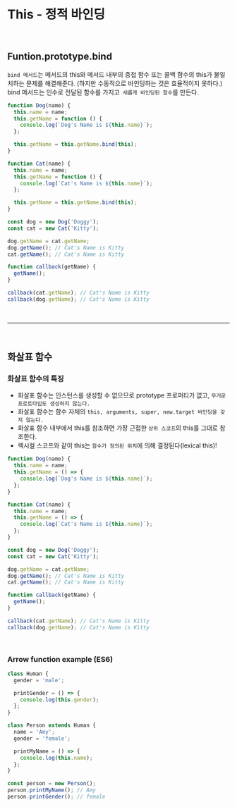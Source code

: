 # This - 정적 바인딩

<br/>

## Funtion.prototype.bind

`bind 메서드`는 메서드의 this와 메서드 내부의 중첩 함수 또는 콜백 함수의 this가 불일치하는 문제를 해결해준다. (하지만 수동적으로 바인딩하는 것은 효율적이지 못하다.)  
bind 메서드는 인수로 전달된 함수를 가지고` 새롭게 바인딩된 함수`를 만든다.

```js
function Dog(name) {
  this.name = name;
  this.getName = function () {
    console.log(`Dog's Name is ${this.name}`);
  };

  this.getName = this.getName.bind(this);
}

function Cat(name) {
  this.name = name;
  this.getName = function () {
    console.log(`Cat's Name is ${this.name}`);
  };

  this.getName = this.getName.bind(this);
}

const dog = new Dog('Doggy');
const cat = new Cat('Kitty');

dog.getName = cat.getName;
dog.getName(); // Cat's Name is Kitty
cat.getName(); // Cat's Name is Kitty

function callback(getName) {
  getName();
}

callback(cat.getName); // Cat's Name is Kitty
callback(dog.getName); // Cat's Name is Kitty
```

<br/>

---

<br/>

## 화살표 함수

### 화살표 함수의 특징

- 화살표 함수는 인스턴스를 생성할 수 없으므로 prototype 프로퍼티가 없고, `무거운 프로토타입도 생성하지 않는다.`
- 화살표 함수는 함수 자체의 `this, arguments, super, new.target 바인딩을 갖지 않는다.`
- 화살표 함수 내부에서 this를 참조하면 가장 근접한 `상위 스코프`의 this를 그대로 참조한다.
- 렉시컬 스코프와 같이 this는 `함수가 정의된 위치`에 의해 결정된다(lexical this)!

```js
function Dog(name) {
  this.name = name;
  this.getName = () => {
    console.log(`Dog's Name is ${this.name}`);
  };
}

function Cat(name) {
  this.name = name;
  this.getName = () => {
    console.log(`Cat's Name is ${this.name}`);
  };
}

const dog = new Dog('Doggy');
const cat = new Cat('Kitty');

dog.getName = cat.getName;
dog.getName(); // Cat's Name is Kitty
cat.getName(); // Cat's Name is Kitty

function callback(getName) {
  getName();
}

callback(cat.getName); // Cat's Name is Kitty
callback(dog.getName); // Cat's Name is Kitty
```

<br/>

### Arrow function example (ES6)

```js
class Human {
  gender = 'male';

  printGender = () => {
    console.log(this.gender);
  };
}

class Person extends Human {
  name = 'Amy';
  gender = 'female';

  printMyName = () => {
    console.log(this.name);
  };
}

const person = new Person();
person.printMyName(); // Amy
person.printGender(); // female
```
